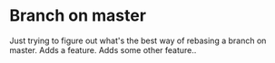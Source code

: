 # Branch on master

Just trying to figure out what's the best way of rebasing a branch on master.
Adds a feature.
Adds some other feature..
